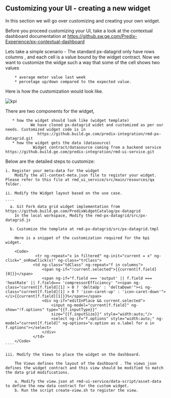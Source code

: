 ## Customizing your UI - creating a new widget
    
In this section we will go over customizing and creating your own widget. 
    
Before you proceed customizing your UI, take a look at the contextual dashboard documentation at https://github.sw.ge.com/Predix-Experience/px-contextual-dashboard
    
Lets take a simple scenario - The standard px-datagrid only have rows columns , and each cell is a value bound by the widget contract. Now we want to customize the widge such a way that some of the cell shows two values 
    
        * average meter value last week 
        * percetage up/down compared to the expected value.
        
Here is how the customization would look like.

![kpi](https://github.build.ge.com/github-enterprise-assets/0000/0727/0000/0304/0c015ab0-d34c-11e4-8249-2b016399d32c.jpg)

There are two components for the widget,

       * how the widget should look like (widget template)
               We have cloned px-datagrid widet and customized as per our needs. Customized widget code is in 
                  https://github.build.ge.com/predix-integration/rmd-px-datagrid.git
       * how the widget gets the data (datasource)
                Widget contract/datasource coming from a backend service https://github.build.ge.com/predix-integration/rmd-ui-service.git 
                
Below are the detailed steps to customize:

	i. Register your meta-data for the widget
		Modify the all-context-meta.json file to register your widget. Please refer to this file at rmd_ui_service/src/main/resources/qa folder.
 	
 	ii. Modify the Widget layout based on the use case.
 	
 	````
	  a. Git Fork data grid widget implementation from https://github.build.ge.com/PredixWidgetCatalog/px-datagrid 
	  	In the local workspace, Modify the rmd-px-datagrid/src/px-datagrid.js
	
	  b. Customize the template at rmd-px-datagrid/src/px-datagrid.tmpl
	  
	  	Here is a snippet of the customization required for the kpi widget.

		<Code>
              	 <tr ng-repeat="x in filtered" ng-init="current = x" ng-click="_onRowClick(x)" ng-class="trClass">
                <td ng-class="tdClass" ng-repeat="f in columns">
                    <span ng-if="!current.selected">{{current[f.field][0]}}</span>
                    <span ng-if="f.field === 'output' || f.field === 'heatRate' || f.field=== 'compressorEfficiency' "><span ng-class="current[f.field][1] > 0 ? 'deltaUp' : 'deltaDown'"><i ng-class="current[f.field][1] > 0 ? 'icon-caret-up' : 'icon-caret-down'"></i>{{current[f.field][1]}}%</span></span>
                    <div ng-if="editInPlace && current.selected">
                        <input ng-model="current[f.field]" ng-show="!f.options" type="{{f.inputType}}" 
                        size="{{f.inputSize}}" style="width:auto;"/>
                        <select ng-if="f.options" style="width:auto;" ng-model="current[f.field]" ng-options="o.option as o.label for o in f.options"></select>
                    </div>
                </td>
 		</Code>
	````

	iii. Modify the Views to place the widget on the dashboard.
	
		The Views defines the layout of the dashboard . The views json defines the widget contract and this view should be modified to match the data grid modifications.
		
		a. Modify the view.json at rmd-ui-service/data-script/asset-data to define the new data contract for the custom widget.
		b. Run the script create-view.sh to register the view.